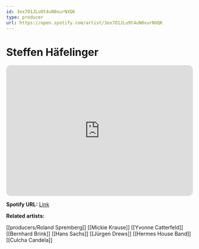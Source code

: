 ```yaml
---
id: 3ex7O1JLu9t4uN0xurNXQK
type: producer
url: https://open.spotify.com/artist/3ex7O1JLu9t4uN0xurNXQK
---
```

# Steffen Häfelinger

<iframe style="border-radius:12px" src="https://open.spotify.com/embed/artist/3ex7O1JLu9t4uN0xurNXQK" width="100%" height="352" frameBorder="0" allowfullscreen="" allow="autoplay; clipboard-write; encrypted-media; fullscreen; picture-in-picture" loading="lazy"></iframe>

**Spotify URL:** [Link](https://open.spotify.com/artist/3ex7O1JLu9t4uN0xurNXQK)

**Related artists:**

[[producers/Roland Spremberg]]
[[Mickie Krause]]
[[Yvonne Catterfeld]]
[[Bernhard Brink]]
[[Hans Sachs]]
[[Jürgen Drews]]
[[Hermes House Band]]
[[Culcha Candela]]
